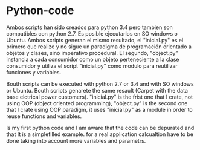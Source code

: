 # Python-code
Ambos scripts han sido creados para python 3.4 pero tambien son compatibles con python 2.7.
Es posible ejecutarlos en SO windows o Ubuntu.
Ambos scripts generan el mismo resultado, el "inicial.py" es el primero que realize y no sigue un paradigma de programación orientado a objetos y clases, sino imperativo procedural. 
El segundo, "object.py" instancia a cada consumidor como un objeto perteneciente a la clase consumidor y utiliza el script "inicial.py" como modulo para reutilizar funciones y variables. 

Bouth scripts can be executed with python 2.7 or 3.4 and with SO windows or Ubuntu.
Bouth scripts genarete the same resault (Carpet with the data base elctrical power customers). 
"inicial.py" is the frist one that I crate, not using OOP (object oriented programming), "object.py" is the second one that I crate  using OOP paradigm, it uses "inicial.py" as a module in order to reuse functions and variables. 

Is my first python code and I am aware that the code can be depurated and that It is a simplefilled example. for a real application calcualtion have to be done taking into account more variables and parametrs.
 











